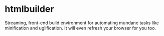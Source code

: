 # htmlbuilder
Streaming, front-end build environment for automating mundane tasks like minification and uglification. It will even refresh your browser for you too.

